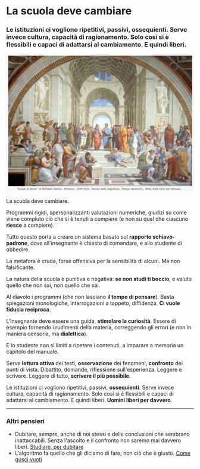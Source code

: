 # La scuola deve cambiare

### Le istituzioni ci vogliono ripetitivi, passivi, ossequienti. Serve invece cultura, capacità di ragionamento. Solo così si è flessibili e capaci di adattarsi al cambiamento. E quindi liberi.

!["Scuola di Atene" di Raffaello Sanzio. Affresco, 1509-1511. Stanza della Segnatura, Palazzi Apostolici, Stato della Città del Vaticano](/img/scuola-di-atene.jpg)

La scuola deve cambiare.

Programmi rigidi, spersonalizzanti valutazioni numeriche, giudizi su come viene compiuto ciò che si è tenuti a compiere (e non su quel che ciascuno **riesce** a compiere).

Tutto questo porta a creare un sistema basato sul **rapporto schiavo-padrone**, dove all'insegnante è chiesto di comandare, e allo studente di obbedire.

La metafora è cruda, forse offensiva per la sensibilità di alcuni. Ma non falsificante.

La natura della scuola è punitiva e negativa: **se non studi ti boccio**, e valuto quello che non sai, non quello che sai.

Al diavolo i programmi (che non lasciano **il tempo di pensare**). Basta spiegazioni monologiche, interrogazioni a tappeto, diffidenza. **Ci vuole fiducia reciproca**.

L'insegnante deve essere una guida, **stimolare la curiosità**. Essere di esempio fornendo i rudimenti della materia, correggendo gli errori (e non in maniera censoria, ma **dialettica**).

E lo studente non si limiti a ripetere i contenuti, a imparare a memoria un capitolo del manuale.

Serve **lettura attiva** dei testi, **osservazione** dei fenomeni, **confronto** dei punti di vista. Dibattito, domande, riflessione sull'esperienza. Leggere e scrivere. Leggere di tutto, **scrivere il più possibile**.

Le istituzioni ci vogliono ripetitivi, passivi, **ossequienti**. Serve invece cultura, capacità di ragionamento. Solo così si è flessibili e capaci di adattarsi al cambiamento. E quindi liberi. **Uomini liberi per davvero**.

---
### Altri pensieri

- Dubitare, sempre, anche di noi stessi e delle conclusioni che sembrano inattaccabili. Senza l'ascolto e il confronto non saremo mai davvero liberi. [Studiare, per dubitare](/articles/2024-09-23-studiare-per-dubitare.html)
- L’algoritmo fa quello che gli diciamo di fare; non ciò che è giusto. [Come gusci vuoti](/articles/2024-08-14-come-gusci-vuoti.html)